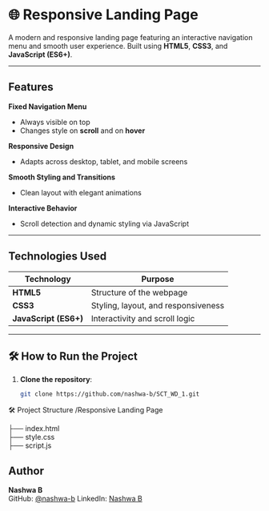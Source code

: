 # 🌐 Responsive Landing Page

A modern and responsive landing page featuring an interactive navigation menu and smooth user experience. Built using **HTML5**, **CSS3**, and **JavaScript (ES6+)**.

---

## Features

  **Fixed Navigation Menu**  
  - Always visible on top  
  - Changes style on **scroll** and on **hover**

  **Responsive Design** 
  - Adapts across desktop, tablet, and mobile screens

  **Smooth Styling and Transitions**  
  - Clean layout with elegant animations

  **Interactive Behavior**  
  - Scroll detection and dynamic styling via JavaScript

---

##  Technologies Used

| Technology | Purpose                         |
|------------|----------------------------------|
| **HTML5**  | Structure of the webpage         |
| **CSS3**   | Styling, layout, and responsiveness |
| **JavaScript (ES6+)** | Interactivity and scroll logic |

---

## 🛠 How to Run the Project

1. **Clone the repository**:
   ```bash
   git clone https://github.com/nashwa-b/SCT_WD_1.git

 🛠 Project Structure
   /Responsive Landing Page
   
├── index.html         
├── style.css          
├── script.js          

##  Author

 **Nashwa B**  
GitHub: [@nashwa-b](https://github.com/nashwa-b)
LinkedIn: [Nashwa B](https://www.linkedin.com/in/nashwab)

